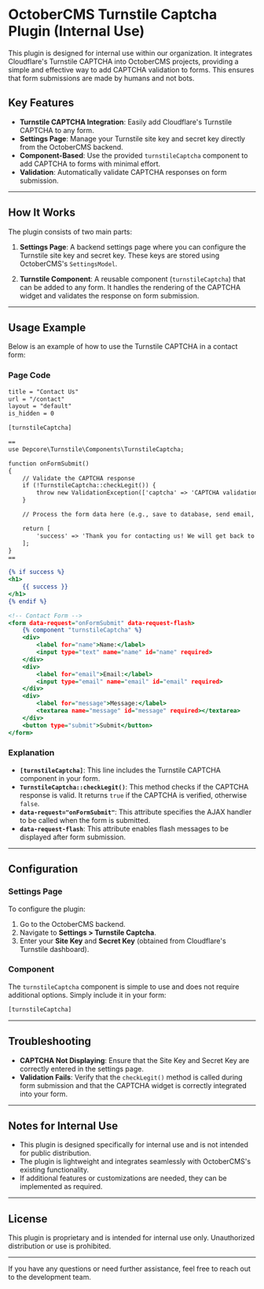 # OctoberCMS Turnstile Captcha Plugin (Internal Use)

This plugin is designed for internal use within our organization. It integrates Cloudflare's Turnstile CAPTCHA into OctoberCMS projects, providing a simple and effective way to add CAPTCHA validation to forms. This ensures that form submissions are made by humans and not bots.

## Key Features

- **Turnstile CAPTCHA Integration**: Easily add Cloudflare's Turnstile CAPTCHA to any form.
- **Settings Page**: Manage your Turnstile site key and secret key directly from the OctoberCMS backend.
- **Component-Based**: Use the provided `turnstileCaptcha` component to add CAPTCHA to forms with minimal effort.
- **Validation**: Automatically validate CAPTCHA responses on form submission.

---

## How It Works

The plugin consists of two main parts:

1. **Settings Page**:
   A backend settings page where you can configure the Turnstile site key and secret key. These keys are stored using OctoberCMS's `SettingsModel`.

2. **Turnstile Component**:
   A reusable component (`turnstileCaptcha`) that can be added to any form. It handles the rendering of the CAPTCHA widget and validates the response on form submission.

---

## Usage Example

Below is an example of how to use the Turnstile CAPTCHA in a contact form:

### Page Code

```htm
title = "Contact Us"
url = "/contact"
layout = "default"
is_hidden = 0

[turnstileCaptcha]

==
use Depcore\Turnstile\Components\TurnstileCaptcha;

function onFormSubmit()
{
    // Validate the CAPTCHA response
    if (!TurnstileCaptcha::checkLegit()) {
        throw new ValidationException(['captcha' => 'CAPTCHA validation failed. Please try again.']);
    }

    // Process the form data here (e.g., save to database, send email, etc.)

    return [
        'success' => 'Thank you for contacting us! We will get back to you soon.'
    ];
}
==

{% if success %}
<h1>
    {{ success }}
</h1>
{% endif %}

<!-- Contact Form -->
<form data-request="onFormSubmit" data-request-flash>
    {% component "turnstileCaptcha" %}
    <div>
        <label for="name">Name:</label>
        <input type="text" name="name" id="name" required>
    </div>
    <div>
        <label for="email">Email:</label>
        <input type="email" name="email" id="email" required>
    </div>
    <div>
        <label for="message">Message:</label>
        <textarea name="message" id="message" required></textarea>
    </div>
    <button type="submit">Submit</button>
</form>
```

### Explanation

- **`[turnstileCaptcha]`**: This line includes the Turnstile CAPTCHA component in your form.
- **`TurnstileCaptcha::checkLegit()`**: This method checks if the CAPTCHA response is valid. It returns `true` if the CAPTCHA is verified, otherwise `false`.
- **`data-request="onFormSubmit"`**: This attribute specifies the AJAX handler to be called when the form is submitted.
- **`data-request-flash`**: This attribute enables flash messages to be displayed after form submission.

---

## Configuration

### Settings Page

To configure the plugin:

1. Go to the OctoberCMS backend.
2. Navigate to **Settings > Turnstile Captcha**.
3. Enter your **Site Key** and **Secret Key** (obtained from Cloudflare's Turnstile dashboard).

### Component

The `turnstileCaptcha` component is simple to use and does not require additional options. Simply include it in your form:

```htm
[turnstileCaptcha]
```

---

## Troubleshooting

- **CAPTCHA Not Displaying**: Ensure that the Site Key and Secret Key are correctly entered in the settings page.
- **Validation Fails**: Verify that the `checkLegit()` method is called during form submission and that the CAPTCHA widget is correctly integrated into your form.

---

## Notes for Internal Use

- This plugin is designed specifically for internal use and is not intended for public distribution.
- The plugin is lightweight and integrates seamlessly with OctoberCMS's existing functionality.
- If additional features or customizations are needed, they can be implemented as required.

---

## License

This plugin is proprietary and is intended for internal use only. Unauthorized distribution or use is prohibited.

---

If you have any questions or need further assistance, feel free to reach out to the development team.
